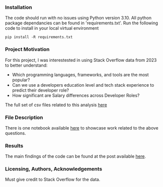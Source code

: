 ### Installation
The code should run with no issues using Python version 3.10.  All python package dependancies can be found in 'requirements.txt'.  Run the following code to install in your local virtual environment 

```
pip install -R requirements.txt
```

### Project Motivation
For this project, I was interestested in using Stack Overflow data from 2023 to better understand:

* Which programming languages, frameworks, and tools are the most popular?
* Can we use a developers education level and tech stack experience to predict their developer role?
* How significant are Salary differences across Developer Roles?

The full set of csv files related to this analysis [here](https://survey.stackoverflow.co/)

### File Description
There is one notebook available [here](https://github.com/cduffy1806/stackoverflow-blog/blob/main/stackoverflow_survey_analysis.ipynb) to showcase work related to the above questions. 

### Results
The main findings of the code can be found at the post available [here](https://medium.com/@conorjduffy93/how-have-developer-roles-evolved-in-2023-c1f5aad19cfa).

### Licensing, Authors, Acknowledgements
Must give credit to Stack Overflow for the data. 